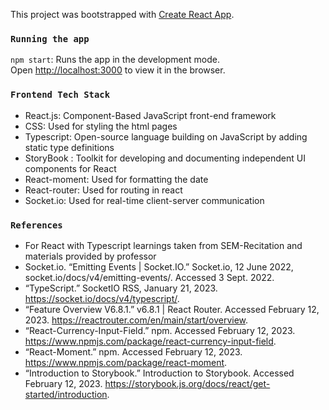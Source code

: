 This project was bootstrapped with [Create React App](https://github.com/facebook/create-react-app).

### `Running the app`

`npm start`: Runs the app in the development mode.\
Open [http://localhost:3000](http://localhost:3000) to view it in the browser.

### `Frontend Tech Stack`

* React.js: Component-Based JavaScript front-end framework
* CSS: Used for styling the html pages
* Typescript: Open-source language building on JavaScript by adding static type definitions
* StoryBook : Toolkit for developing and documenting independent UI components for React
* React-moment: Used for formatting the date
* React-router: Used for routing in react
* Socket.io: Used for real-time client-server communication

### `References`

 - For React with Typescript learnings taken from SEM-Recitation and materials provided by professor
 - Socket.io. “Emitting Events | Socket.IO.” Socket.io, 12 June 2022, socket.io/docs/v4/emitting-events/. Accessed 3 Sept. 2022.
 - “TypeScript.” SocketIO RSS, January 21, 2023. https://socket.io/docs/v4/typescript/.
 - “Feature Overview V6.8.1.” v6.8.1 | React Router. Accessed February 12, 2023. https://reactrouter.com/en/main/start/overview. 
 - “React-Currency-Input-Field.” npm. Accessed February 12, 2023. https://www.npmjs.com/package/react-currency-input-field. 
 - “React-Moment.” npm. Accessed February 12, 2023. https://www.npmjs.com/package/react-moment. 
 - “Introduction to Storybook.” Introduction to Storybook. Accessed February 12, 2023. https://storybook.js.org/docs/react/get-started/introduction. 

